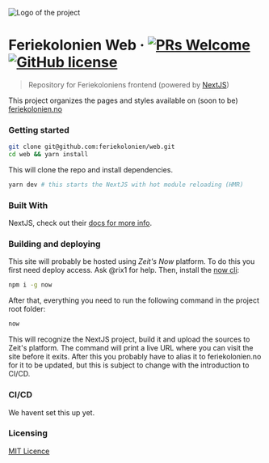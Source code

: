 ![Logo of the project]('./public/logo.png')

# Feriekolonien Web &middot; [![PRs Welcome](https://img.shields.io/badge/PRs-welcome-brightgreen.svg?style=flat-square)](http://makeapullrequest.com) [![GitHub license](https://img.shields.io/badge/license-MIT-blue.svg?style=flat-square)](https://github.com/feriekolonien/web/blob/master/LICENSE)

> Repository for Feriekoloniens frontend (powered by [NextJS](https://nextjs.org/))

This project organizes the pages and styles available on (soon to be) [feriekolonien.no](http://feriekolonien.no/)

### Getting started

```sh
git clone git@github.com:feriekolonien/web.git
cd web && yarn install
```

This will clone the repo and install dependencies.

```sh
yarn dev # this starts the NextJS with hot module reloading (HMR)
```

### Built With

NextJS, check out their [docs for more info](https://nextjs.org/docs/getting-started).

### Building and deploying

This site will probably be hosted using _Zeit's Now_ platform. To do this you first need deploy access. Ask @rix1 for help. Then, install the [now cli](https://zeit.co/download#now-cli):

```sh
npm i -g now
```

After that, everything you need to run the following command in the project root folder:

```sh
now
```

This will recognize the NextJS project, build it and upload the sources to Zeit's platform. The command will print a live URL where you can visit the site before it exits. After this you probably have to alias it to feriekolonien.no for it to be updated, but this is subject to change with the introduction to CI/CD.

### CI/CD

We havent set this up yet.

### Licensing

[MIT Licence](https://github.com/feriekolonien/cms/blob/master/LICENSE)
